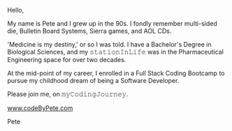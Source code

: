 Hello,

My name is Pete and I grew up in the 90s. I fondly remember multi-sided die, Bulletin Board Systems, Sierra games, and AOL CDs.

'Medicine is my destiny,' or so I was told. I have a Bachelor's Degree in Biological Sciences, and my 𝚜𝚝𝚊𝚝𝚒𝚘𝚗𝙸𝚗𝙻𝚒𝚏𝚎 was in the Pharmaceutical Engineering space for over two decades.

At the mid-point of my career, I enrolled in a Full Stack Coding Bootcamp to pursue my childhood dream of being a Software Developer.

Please join me, on 𝚖𝚢𝙲𝚘𝚍𝚒𝚗𝚐𝙹𝚘𝚞𝚛𝚗𝚎𝚢.

www.codeByPete.com

Pete

<!---
CodeTrackLift/CodeTrackLift is a ✨ special ✨ repository because its `README.md` (this file) appears on your GitHub profile.
You can click the Preview link to take a look at your changes.
--->
